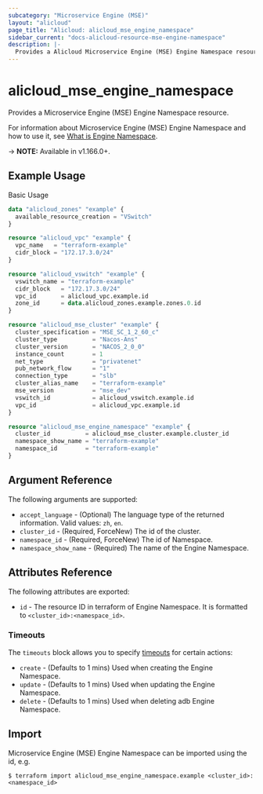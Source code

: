 ```yaml
---
subcategory: "Microservice Engine (MSE)"
layout: "alicloud"
page_title: "Alicloud: alicloud_mse_engine_namespace"
sidebar_current: "docs-alicloud-resource-mse-engine-namespace"
description: |-
  Provides a Alicloud Microservice Engine (MSE) Engine Namespace resource.
---
```


# alicloud\_mse\_engine\_namespace

Provides a Microservice Engine (MSE) Engine Namespace resource.

For information about Microservice Engine (MSE) Engine Namespace and how to use it, see [What is Engine Namespace](https://www.alibabacloud.com/help/en/mse/developer-reference/api-mse-2019-05-31-createenginenamespace).

-> **NOTE:** Available in v1.166.0+.

## Example Usage

Basic Usage

```terraform
data "alicloud_zones" "example" {
  available_resource_creation = "VSwitch"
}

resource "alicloud_vpc" "example" {
  vpc_name   = "terraform-example"
  cidr_block = "172.17.3.0/24"
}

resource "alicloud_vswitch" "example" {
  vswitch_name = "terraform-example"
  cidr_block   = "172.17.3.0/24"
  vpc_id       = alicloud_vpc.example.id
  zone_id      = data.alicloud_zones.example.zones.0.id
}

resource "alicloud_mse_cluster" "example" {
  cluster_specification = "MSE_SC_1_2_60_c"
  cluster_type          = "Nacos-Ans"
  cluster_version       = "NACOS_2_0_0"
  instance_count        = 1
  net_type              = "privatenet"
  pub_network_flow      = "1"
  connection_type       = "slb"
  cluster_alias_name    = "terraform-example"
  mse_version           = "mse_dev"
  vswitch_id            = alicloud_vswitch.example.id
  vpc_id                = alicloud_vpc.example.id
}

resource "alicloud_mse_engine_namespace" "example" {
  cluster_id          = alicloud_mse_cluster.example.cluster_id
  namespace_show_name = "terraform-example"
  namespace_id        = "terraform-example"
}
```

## Argument Reference

The following arguments are supported:

* `accept_language` - (Optional) The language type of the returned information. Valid values: `zh`, `en`.
* `cluster_id` - (Required, ForceNew) The id of the cluster.
* `namespace_id` - (Required, ForceNew) The id of Namespace.
* `namespace_show_name` - (Required) The name of the Engine Namespace.

## Attributes Reference

The following attributes are exported:

* `id` - The resource ID in terraform of Engine Namespace. It is formatted to `<cluster_id>:<namespace_id>`.

### Timeouts

The `timeouts` block allows you to specify [timeouts](https://www.terraform.io/docs/configuration-0-11/resources.html#timeouts) for certain actions:

* `create` - (Defaults to 1 mins) Used when creating the Engine Namespace.
* `update` - (Defaults to 1 mins) Used when updating the Engine Namespace.
* `delete` - (Defaults to 1 mins) Used when deleting adb Engine Namespace.

## Import

Microservice Engine (MSE) Engine Namespace can be imported using the id, e.g.

```shell
$ terraform import alicloud_mse_engine_namespace.example <cluster_id>:<namespace_id>
```